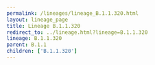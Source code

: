 ```yaml
---
permalink: /lineages/lineage_B.1.1.320.html
layout: lineage_page
title: Lineage B.1.1.320
redirect_to: ../lineage.html?lineage=B.1.1.320
lineage: B.1.1.320
parent: B.1.1
children: ['B.1.1.320']
---
```

